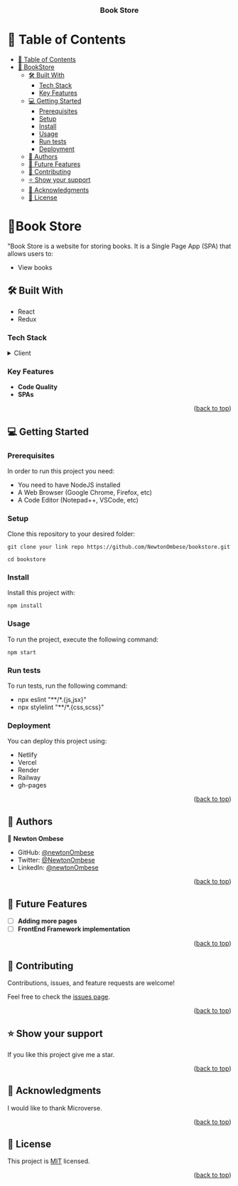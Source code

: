 <a name="readme-top"></a>

<div align="center">

  <br/>

  <h3><b>Book Store</b></h3>

</div>

# 📗 Table of Contents

- [📗 Table of Contents](#-table-of-contents)
- [📖 BookStore ](#-bookstore-)
  - [🛠 Built With ](#-built-with-)
    - [Tech Stack ](#tech-stack-)
    - [Key Features ](#key-features-)
  - [💻 Getting Started ](#-getting-started-)
    - [Prerequisites](#prerequisites)
    - [Setup](#setup)
    - [Install](#install)
    - [Usage](#usage)
    - [Run tests](#run-tests)
    - [Deployment](#deployment)
  - [👥 Authors ](#-authors-)
  - [🔭 Future Features ](#-future-features-)
  - [🤝 Contributing ](#-contributing-)
  - [⭐️ Show your support ](#️-show-your-support-)
  - [🙏 Acknowledgments ](#-acknowledgments-)
  - [📝 License ](#-license-)

# 📖Book Store <a name="about-project"></a>

"Book Store is a website for storing books. It is a Single Page App (SPA) that allows users to:
- View books

## 🛠 Built With <a name="built-with"></a>
- React
- Redux

### Tech Stack <a name="tech-stack"></a>

<details>
  <summary>Client</summary>
  <ul>
    <li><a href="https://react.dev/">React JS</a></li>
  </ul>
</details>

### Key Features <a name="key-features"></a>

- **Code Quality**
- **SPAs**

<p align="right">(<a href="#readme-top">back to top</a>)</p>

## 💻 Getting Started <a name="getting-started"></a>



### Prerequisites

In order to run this project you need:

- You need to have NodeJS installed
- A Web Browser (Google Chrome, Firefox, etc)
- A Code Editor (Notepad++, VSCode, etc)

### Setup

Clone this repository to your desired folder:

```
git clone your link repo https://github.com/NewtonOmbese/bookstore.git

cd bookstore
```

### Install

Install this project with:

```
npm install
```

### Usage

To run the project, execute the following command:

``npm start``

### Run tests

To run tests, run the following command:

- npx eslint "**/*.{js,jsx}"
- npx stylelint "**/*.{css,scss}"

### Deployment

You can deploy this project using:
- Netlify
- Vercel
- Render
- Railway
- gh-pages

<p align="right">(<a href="#readme-top">back to top</a>)</p>

## 👥 Authors <a name="authors"></a>

👤 **Newton Ombese**

- GitHub: [@newtonOmbese](https://github.com/NewtonOmbese)
- Twitter: [@NewtonOmbese](https://twitter.com/NewtonOmbese)
- LinkedIn: [@newtonOmbese](https://www.linkedin.com/in/newton-ombese-570862210/)


<p align="right">(<a href="#readme-top">back to top</a>)</p>

## 🔭 Future Features <a name="future-features"></a>

- [ ] **Adding more pages**
- [ ] **FrontEnd Framework implementation**

<p align="right">(<a href="#readme-top">back to top</a>)</p>

## 🤝 Contributing <a name="contributing"></a>

Contributions, issues, and feature requests are welcome!

Feel free to check the [issues page](../../issues/).

<p align="right">(<a href="#readme-top">back to top</a>)</p>

## ⭐️ Show your support <a name="support"></a>

If you like this project give me a star.

<p align="right">(<a href="#readme-top">back to top</a>)</p>

## 🙏 Acknowledgments <a name="acknowledgements"></a>

I would like to thank Microverse.

<p align="right">(<a href="#readme-top">back to top</a>)</p>

## 📝 License <a name="license"></a>


This project is [MIT](./LICENSE) licensed.


<p align="right">(<a href="#readme-top">back to top</a>)</p>